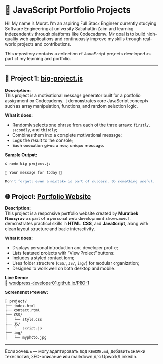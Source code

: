 # 💼 JavaScript Portfolio Projects

Hi! My name is Murat. I’m an aspiring Full Stack Engineer currently studying Software Engineering at university Sabahattin Zaim and learning independently through platforms like Codecademy. My goal is to build high-quality web applications and continuously improve my skills through real-world projects and contributions.

This repository contains a collection of JavaScript projects developed as part of my learning and portfolio.

---

## 🌟 Project 1: [big-project.js](https://github.com/wordpress-developer01/code-projects/blob/main/big-project.js)


**Description:**  
This project is a motivational message generator built for a portfolio assignment on Codecademy. It demonstrates core JavaScript concepts such as array manipulation, functions, and random selection logic.

**What it does:**
- Randomly selects one phrase from each of the three arrays: `firstly`, `secondly`, and `thirdly`;
- Combines them into a complete motivational message;
- Logs the result to the console;
- Each execution gives a new, unique message.

**Sample Output:**

```bash
$ node big-project.js

🌟 Your message for today 🌟

Don't forget: even a mistake is part of success. Do something useful.
```

## 🌐 Project: [Portfolio Website](https://github.com/wordpress-developer01/PRO-1)

**Description:**  
This project is a responsive portfolio website created by **Muratbek Nassyrov** as part of a personal web development showcase. It demonstrates practical skills in **HTML**, **CSS**, and **JavaScript**, along with clean layout structure and basic interactivity.

**What it does:**
- Displays personal introduction and developer profile;
- Lists featured projects with “View Project” buttons;
- Includes a styled contact form;
- Uses folder structure (`CSS/`, `JS/`, `img/`) for modular organization;
- Designed to work well on both desktop and mobile.

**Live Demo:**  
🔗 [wordpress-developer01.github.io/PRO-1](https://wordpress-developer01.github.io/PRO-1)

**Screenshot Preview:**

```bash
📂 project/
├── index.html
├── contact.html
├── CSS/
│   └── style.css
├── JS/
│   └── script.js
├── img/
│   └── myphoto.jpg
```

---

Если хочешь — могу адаптировать под `README.md`, добавить значки технологий, SEO-описание или markdown для Upwork/LinkedIn.




